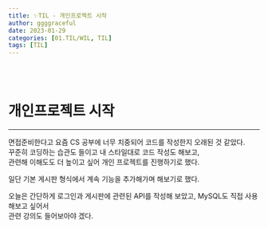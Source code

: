 ```yaml
---
title: ✨TIL - 개인프로젝트 시작
author: ggggraceful
date: 2023-01-29
categories: [01.TIL/WIL, TIL]
tags: [TIL]
---
```


<br/>
<br/>

# 개인프로젝트 시작

---

면접준비한다고 요즘 CS 공부에 너무 치중되어 코드를 작성한지 오래된 것 같았다.  
꾸준히 코딩하는 습관도 들이고 내 스타일대로 코드 작성도 해보고,  
관련해 이해도도 더 높이고 싶어 개인 프로젝트를 진행하기로 했다.  

일단 기본 게시판 형식에서 계속 기능을 추가해가며 해보기로 했다.  

오늘은 간단하게 로그인과 게시판에 관련된 API를 작성해 보았고,
MySQL도 직접 사용해보고 싶어서  
관련 강의도 들어보아야 겠다.  

<br/>
<br/>


